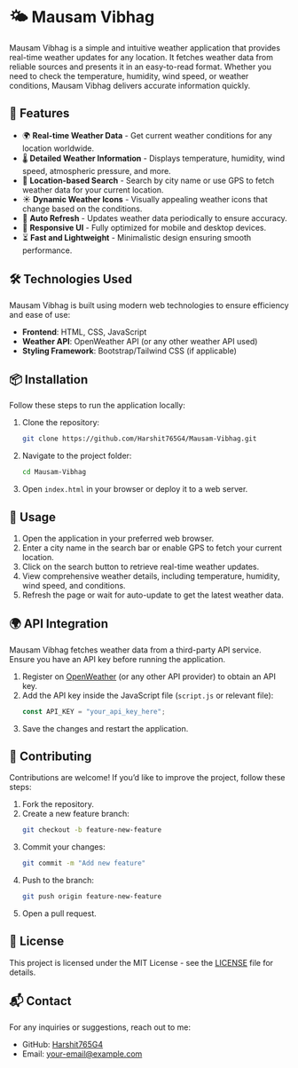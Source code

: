 # 🌤️ Mausam Vibhag

Mausam Vibhag is a simple and intuitive weather application that provides real-time weather updates for any location. It fetches weather data from reliable sources and presents it in an easy-to-read format. Whether you need to check the temperature, humidity, wind speed, or weather conditions, Mausam Vibhag delivers accurate information quickly.

## 🚀 Features

- 🌍 **Real-time Weather Data** - Get current weather conditions for any location worldwide.
- 🌡️ **Detailed Weather Information** - Displays temperature, humidity, wind speed, atmospheric pressure, and more.
- 📍 **Location-based Search** - Search by city name or use GPS to fetch weather data for your current location.
- ☀️ **Dynamic Weather Icons** - Visually appealing weather icons that change based on the conditions.
- 🔄 **Auto Refresh** - Updates weather data periodically to ensure accuracy.
- 🎨 **Responsive UI** - Fully optimized for mobile and desktop devices.
- ⏳ **Fast and Lightweight** - Minimalistic design ensuring smooth performance.

## 🛠️ Technologies Used

Mausam Vibhag is built using modern web technologies to ensure efficiency and ease of use:

- **Frontend**: HTML, CSS, JavaScript
- **Weather API**: OpenWeather API (or any other weather API used)
- **Styling Framework**: Bootstrap/Tailwind CSS (if applicable)

## 📦 Installation

Follow these steps to run the application locally:

1. Clone the repository:
   ```sh
   git clone https://github.com/Harshit765G4/Mausam-Vibhag.git
   ```
2. Navigate to the project folder:
   ```sh
   cd Mausam-Vibhag
   ```
3. Open `index.html` in your browser or deploy it to a web server.

## 🔧 Usage

1. Open the application in your preferred web browser.
2. Enter a city name in the search bar or enable GPS to fetch your current location.
3. Click on the search button to retrieve real-time weather updates.
4. View comprehensive weather details, including temperature, humidity, wind speed, and conditions.
5. Refresh the page or wait for auto-update to get the latest weather data.

## 🌍 API Integration

Mausam Vibhag fetches weather data from a third-party API service. Ensure you have an API key before running the application.

1. Register on [OpenWeather](https://openweathermap.org/) (or any other API provider) to obtain an API key.
2. Add the API key inside the JavaScript file (`script.js` or relevant file):
   ```js
   const API_KEY = "your_api_key_here";
   ```
3. Save the changes and restart the application.

## 🤝 Contributing

Contributions are welcome! If you’d like to improve the project, follow these steps:

1. Fork the repository.
2. Create a new feature branch:
   ```sh
   git checkout -b feature-new-feature
   ```
3. Commit your changes:
   ```sh
   git commit -m "Add new feature"
   ```
4. Push to the branch:
   ```sh
   git push origin feature-new-feature
   ```
5. Open a pull request.

## 📜 License

This project is licensed under the MIT License - see the [LICENSE](LICENSE) file for details.

## 📬 Contact

For any inquiries or suggestions, reach out to me:

- GitHub: [Harshit765G4](https://github.com/Harshit765G4)
- Email: [your-email@example.com](mailto:your-email@example.com)


